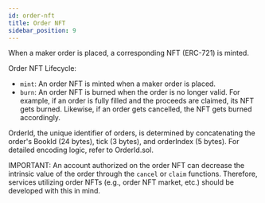 ```yaml
---
id: order-nft
title: Order NFT
sidebar_position: 9
---
```


When a maker order is placed, a corresponding NFT (ERC-721) is minted.

Order NFT Lifecycle:

- `mint`: An order NFT is minted when a maker order is placed.
- `burn`: An order NFT is burned when the order is no longer valid. For example, if an order is fully filled and the proceeds are claimed, its NFT gets burned. Likewise, if an order gets cancelled, the NFT gets burned accordingly.

OrderId, the unique identifier of orders, is determined by concatenating the order's BookId (24 bytes), tick (3 bytes), and orderIndex (5 bytes). For detailed encoding logic, refer to OrderId.sol.

IMPORTANT: An account authorized on the order NFT can decrease the intrinsic value of the order through the `cancel` or `claim` functions. Therefore, services utilizing order NFTs (e.g., order NFT market, etc.) should be developed with this in mind.